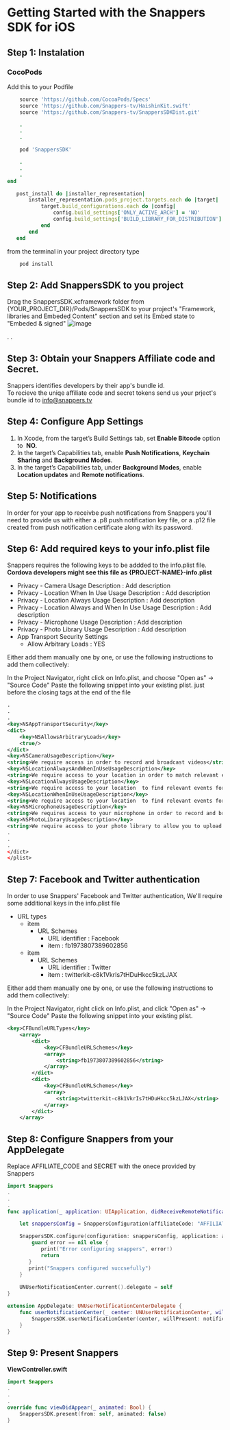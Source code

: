 # Getting Started with the Snappers SDK for iOS

## Step 1: Instalation

### CocoPods
Add this to your Podfile

```ruby
    source 'https://github.com/CocoaPods/Specs'
    source 'https://github.com/Snappers-tv/HaishinKit.swift'
    source 'https://github.com/Snappers-tv/SnappersSDKDist.git'

    .
    .
    .

    pod 'SnappersSDK'

    .
    .
    .
end

   post_install do |installer_representation|
       installer_representation.pods_project.targets.each do |target|
           target.build_configurations.each do |config|
               config.build_settings['ONLY_ACTIVE_ARCH'] = 'NO'
               config.build_settings['BUILD_LIBRARY_FOR_DISTRIBUTION'] = 'YES'
           end
       end
   end

```
from the terminal in your project directory type
```bash
    pod install
```

## Step 2: Add SnappersSDK to you project
Drag the SnappersSDK.xcframework folder from {YOUR_PROJECT_DIR}/Pods/SnappersSDK to your project's "Framework, libraries and Embeded Content" section and set its Embed state to "Embeded & signed"
![image](https://user-images.githubusercontent.com/22291628/110253138-6a93f900-7f91-11eb-9a60-ed5a46c85b93.png)

.
.

## Step 3: Obtain your Snappers Affiliate code and Secret.
Snappers identifies developers by their app's bundle id.  
To recieve the uniqe affiliate code and secret tokens send us your prject's bundle id to info@snappers.tv

## Step 4: Configure App Settings
1. In Xcode, from the target’s Build Settings tab, set **Enable Bitcode** option to ​ **NO.**
2. In the target’s Capabilities tab, enable **Push Notifications**, **Keychain Sharing** and **Background Modes**.  
3. In the target’s Capabilities tab, under **Background Modes**, enable **Location updates** and **Remote notifications**.

## Step 5: Notifications
In order for your app to receivbe push notifications from Snappers you'll need to provide us with either a .p8 push notification key file, or a .p12 file created from push notification certificate along with its password.

## Step 6: Add required keys to your info.plist file

Snappers requires the following keys to be addded to the info.plist file.  
**Cordova developers might see this file as {PROJECT-NAME}-info.plist**

- Privacy - Camera Usage Description : Add description
- Privacy - Location When In Use Usage Description : Add description
- Privacy - Location Always Usage Description : Add description
- Privacy - Location Always and When In Use Usage Description : Add description
- Privacy - Microphone Usage Description : Add description
- Privacy - Photo Library Usage Description : Add description
- App Transport Security Settings
	* Allow Arbitrary Loads : YES

Either add them manually one by one, or use the following instructions to add them collectively:

In the Project Navigator, right click on Info.plist, and choose "Open as" → "Source Code"
Paste the following snippet into your existing plist. just before the closing tags at the end of the file

```xml
.
.
.
<key>NSAppTransportSecurity</key>
<dict>
	<key>NSAllowsArbitraryLoads</key>
	<true/>
</dict>
<key>NSCameraUsageDescription</key>
<string>We require access in order to record and broadcast videos</string>
<key>NSLocationAlwaysAndWhenInUseUsageDescription</key>
<string>We require access to your location in order to match relevant events for your location</string>
<key>NSLocationAlwaysUsageDescription</key>
<string>We require access to your location  to find relevant events for you and to validate users content origin</string>
<key>NSLocationWhenInUseUsageDescription</key>
<string>We require access to your location  to find relevant events for you and to validate users content origin</string>
<key>NSMicrophoneUsageDescription</key>
<string>We requires access to your microphone in order to record and broadcast videos</string>
<key>NSPhotoLibraryUsageDescription</key>
<string>We require access to your photo library to allow you to upload prerecorded videos</string>   
.
.
.
</dict>
</plist>
```



## Step 7: Facebook and Twitter authentication
In order to use Snappers' Facebook and Twitter authentication, We'll require some additional keys in the info.plist file

- URL types
	* item
		- URL Schemes
			- URL identifier : Facebook
			- item : fb1973807389602856
	* item
		- URL Schemes
			- URL identifier : Twitter
			- item : twitterkit-c8k1VkrIs7tHDuHkcc5kzLJAX


Either add them manually one by one, or use the following instructions to add them collectively:

In the Project Navigator, right click on Info.plist, and click "Open as" → "Source Code"
Paste the following snippet into your existing plist.
```xml   
<key>CFBundleURLTypes</key>
    <array>
        <dict>
            <key>CFBundleURLSchemes</key>
            <array>
                <string>fb1973807389602856</string>
            </array>
        </dict>
        <dict>
            <key>CFBundleURLSchemes</key>
            <array>
                <string>twitterkit-c8k1VkrIs7tHDuHkcc5kzLJAX</string>
            </array>
        </dict>
    </array>
```

## Step 8: Configure Snappers from your AppDelegate
Replace AFFILIATE_CODE and SECRET with the onece provided by Snappers
```swift
import Snappers
.
.
.
func application(_ application: UIApplication, didReceiveRemoteNotification userInfo: [AnyHashable : Any], fetchCompletionHandler completionHandler: @escaping (UIBackgroundFetchResult) -> Void) {

    let snappersConfig = SnappersConfiguration(affiliateCode: "AFFILIATE_CODE", affiliateSecret: "SECRET")

    SnappersSDK.configure(configuration: snappersConfig, application: application, launchOptions: launchOptions) { error in
        guard error == nil else {
           print("Error configuring snappers", error!)
           return
       }
       print("Snappers configured succsefully")
    }
    
    UNUserNotificationCenter.current().delegate = self
}

extension AppDelegate: UNUserNotificationCenterDelegate {
    func userNotificationCenter(_ center: UNUserNotificationCenter, willPresent notification: UNNotification, withCompletionHandler completionHandler: @escaping (UNNotificationPresentationOptions) -> Void) {
        SnappersSDK.userNotificationCenter(center, willPresent: notification, withCompletionHandler: completionHandler)
    }
}
```
## Step 9: Present Snappers

**​ViewController.swift**
```swift
import Snappers
.
.
.
override func viewDidAppear(_ animated: Bool) {
    SnappersSDK.present(from: self, animated: false)
}
```
